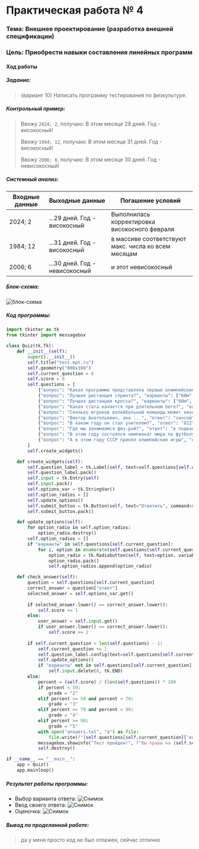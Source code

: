 # Практическая работа № 4 #

### Тема: Внешнее проектирование (разработка внешней спецификации) ###

### Цель: Приобрести навыки составления линейных программ ###

#### Ход работы ####

##### Задание: #####

> (вариант 10) Написать программу тестирования по физкультуре. 

##### Контрольный пример: #####

> Ввожу `2024; 2`, получаю: В этом месяце 29 дней. Год - високосный!
>
> Ввожу `1984; 12`, получаю: В этом месяце 31 дней. Год - високосный!
>
> Ввожу `2006; 6`, получаю: В этом месяце 30 дней. Год - невисокосный!

##### Системный анализ: #####

| Входные данные  | Выходные данные | Погашение условий|
| --------------- | --------------- | ---------------- |
| 2024; 2| ...29 дней. Год - високосный| Выполнилась корректировка високосного февраля |
| 1984; 12| ...31 дней. Год - високосный| в массиве соответствуют макс. числа ко всем месяцам|
| 2006; 6 |...30 дней. Год - невисокосный| и этот невисокосный 

##### Блок-схема: #####

![блок-схема](block.png)

##### Код программы: #####
```python
import tkinter as tk
from tkinter import messagebox

class Quiz(tk.Tk):
    def __init__(self):
        super().__init__()
        self.title("test.mpt.ru")
        self.geometry("800x300")
        self.current_question = 0
        self.score = 0
        self.questions = [
            {"вопрос": "Какая программа представляла первые олимпийские игры в древней Греции?", "варианты": ["борьба", "метание копья", "бег на один стадий", "бег на четыре стадия"], "ответ": "бег на один стадий"},
            {"вопрос": "Лучшая дистанция спринта?", "варианты": ["60м", "200м", "1км", "400м"], "ответ": "60м"},
            {"вопрос": "Лучшая дистанция кросса?", "варианты": ["60м", "200м", "1км", "400м"], "ответ": "1км"},
            {"вопрос": "Какая стата качается при длительном беге?", "варианты": ["Сила", "Выносливость", "Техника", "Буст"], "ответ": "Выносливость"},
            {"вопрос": "Сколько игроков волейбольной команды может находиться на площадке одновременно?", "варианты": ["5", "6", "7", "8"], "ответ": "6"},
            {"вопрос": "Виктор Анатольевич, ака ...", "ответ": "сенсей"},
            {"вопрос": "В каком году он стал учителем?", "ответ": "812"},
            {"вопрос": "Где мы занимаемся физ-рой?", "ответ": "в подвале" or "подвал"},
            {"вопрос": "В этом году состоялся чемпионат мира по футболу в России", "ответ": "2018"},
            {"вопрос": "А в этом году СССР принял олимпийские игры", "ответ": "1980"}
        ]
        self.create_widgets()

    def create_widgets(self):
        self.question_label = tk.Label(self, text=self.questions[self.current_question]["вопрос"])
        self.question_label.pack()
        self.input = tk.Entry(self)
        self.input.pack()
        self.options_var = tk.StringVar()
        self.option_radios = []
        self.update_options()
        self.submit_button = tk.Button(self, text="Ответить", command=self.check_answer)
        self.submit_button.pack()

    def update_options(self):
        for option_radio in self.option_radios:
            option_radio.destroy()
        self.option_radios = []
        if "варианты" in self.questions[self.current_question]:
            for i, option in enumerate(self.questions[self.current_question]["варианты"]):
                option_radio = tk.Radiobutton(self, text=option, variable=self.options_var, value=option)
                option_radio.pack()
                self.option_radios.append(option_radio)

    def check_answer(self):
        question = self.questions[self.current_question]
        correct_answer = question["ответ"]
        selected_answer = self.options_var.get()
        
        if selected_answer.lower() == correct_answer.lower():
            self.score += 1
        else:
            user_answer = self.input.get()
            if user_answer.lower() == correct_answer.lower():
                self.score += 1
            
        if self.current_question < len(self.questions) - 1:
            self.current_question += 1
            self.question_label.config(text=self.questions[self.current_question]["вопрос"])
            self.update_options()
            if "варианты" not in self.questions[self.current_question]:
                self.input.delete(0, tk.END)
        else:
            percent = (self.score) / (len(self.questions)) * 100
            if percent < 50:
                grade = "2"
            elif percent >= 50 and percent < 70:
                grade = "3"
            elif percent >= 70 and percent < 90:
                grade = "4"
            elif percent >= 90:
                grade = "5"
            with open("answers.txt", "a") as file:
                file.write(f"{self.questions[self.current_question]['вопрос']}: {selected_answer}\n")
            messagebox.showinfo("Тест пройден!", f"Вы правы на {self.score} из {len(self.questions)} вопросов ({round(percent, 2)}%) => Оценка - {grade}")
            self.destroy()

if __name__ == "__main__":
    app = Quiz()
    app.mainloop()
```
##### Результат работы программы: #####

* Выбор варианта ответа:
![Снимок](screen1.png)
* Ввод своего ответа:
![Снимок](screen2.png)
* Оценочка:
![Снимок](screen3.png)
##### Вывод по проделанной работе: #####

> да у меня просто код не был отлажен, сейчас отлично